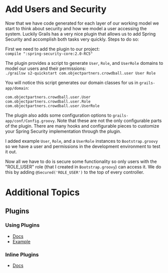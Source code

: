 Add Users and Security
===
Now that we have code generated for each layer of our working model we start to think about security and how we
model a user accessing the system. Luckily Grails has a very nice plugin that allows us to add Spring Security and
accomplish both tasks very quickly. Steps to do so:

First we need to add the plugin to our project:   
`compile ":spring-security-core:2.0-RC5"`   

The plugin provides a script to generate `User`, `Role`, and `UserRole` domains to model our users and their permissions:   
`./grailsw s2-quickstart com.objectpartners.crowdball.user User Role`


You will notice this script generates our domain classes for us in `grails-app/domain`:   
```
com.objectpartners.crowdball.user.User
com.objectpartners.crowdball.user.Role
com.objectpartners.crowdball.user.UserRole
```

The plugin also adds some configuration options to `grails-app/conf/Config.groovy`. Note that these are not the only 
configurable parts of the plugin. There are many hooks and configurable pieces to customize your Spring Security implementation
through the plugin.

I added example `User`, `Role`, and a `UserRole` instances to `Bootstrap.groovy` so we have a user and permissions in
the development environment to test it out.

Now all we have to do is secure some functionality so only users with the "ROLE_USER" role (that I created in `Bootstrap.groovy`)
can access it. We do this by adding `@Secured('ROLE_USER')` to the top of every controller.

# Additional Topics

## Plugins

### Using Plugins
* [Docs](http://grails.github.io/grails-doc/2.5.1/guide/plugins.html)
* [Example](https://github.com/JacobASeverson/crowd-ball-demo/blob/3-security-user/grails-app/conf/BuildConfig.groovy#L56-L78)

### Inline Plugins
* [Docs](http://grails.github.io/grails-doc/2.5.1/guide/plugins.html)
